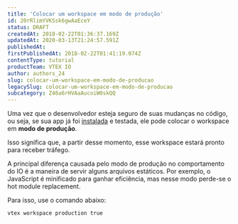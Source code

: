 ```yaml
---
title: 'Colocar um workspace em modo de produção'
id: 20rRlimYVKSsk6gwAaEceY
status: DRAFT
createdAt: 2018-02-22T01:36:37.169Z
updatedAt: 2020-03-13T21:24:57.591Z
publishedAt: 
firstPublishedAt: 2018-02-22T01:41:19.074Z
contentType: tutorial
productTeam: VTEX IO
author: authors_24
slug: colocar-um-workspace-em-modo-de-producao
legacySlug: colocar-um-workspace-em-modo-de-producao
subcategory: Z46a6rHVAaAucoiW0skQQ
---
```


Uma vez que o desenvolvedor esteja seguro de suas mudanças no código, ou seja, se sua app já foi [instalada](/pt/tutorial/instalar-a-app) e testada, ele pode colocar o workspace em __modo de produção__.

Isso significa que, a partir desse momento, esse workspace estará pronto para receber tráfego.

A principal diferença causada pelo modo de produção no comportamento do IO é a maneira de servir alguns arquivos estáticos. Por exemplo, o JavaScript é minificado para ganhar eficiência, mas nesse modo perde-se o hot module replacement.

Para isso, use o comando abaixo:

`vtex workspace production true`
